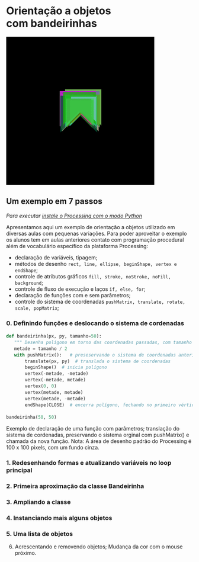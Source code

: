 # Orientação a objetos<br> com bandeirinhas

![output passo quatro](s4.gif)

## Um exemplo em 7 passos
*Para executar [instale o Processing com o modo Python](http://villares.github.io/como-instalar-o-processing-modo-python/)*

Apresentamos aqui um exemplo de orientação a objetos utilizado em diversas aulas com pequenas variações. Para poder aproveitar o exemplo os alunos tem em aulas anteriores contato com programação procedural além de vocabulário específico da plataforma Processing:
* declaração de variáveis, tipagem;
* métodos de desenho `rect, line, ellipse, beginShape, vertex e endShape`;
* controle de atributos gráficos `fill, stroke, noStroke, noFill, background`;
* controle de fluxo de execução e laços `if, else, for`;
* declaração de funções com e sem parâmetros;
* controle do sistema de coordenadas `pushMatrix, translate, rotate, scale, popMatrix`;

### 0. Definindo funções e deslocando o sistema de cordenadas
 ```python
def bandeirinha(px, py, tamanho=50):
    """ Desenha polígono em torno das coordenadas passadas, com tamanho padrão 50 """
    metade = tamanho / 2
    with pushMatrix():   # preseservando o sistema de coordenadas anterior,
        translate(px, py)  # translada o sistema de coordenadas
        beginShape()  # inicia polígono
        vertex(-metade, -metade)
        vertex(-metade, metade)
        vertex(0, 0)
        vertex(metade, metade)
        vertex(metade, -metade)
        endShape(CLOSE)  # encerra polígono, fechando no primeiro vértice

bandeirinha(50, 50)
```
Exemplo de declaração de uma função com parâmetros; translação do sistema de cordenadas,
preservando o sistema orginal com pushMatrix() e chamada da nova função.
Nota: A área de desenho padrão do Processing é 100 x 100 pixels, com um fundo cinza.

### 1. Redesenhando formas e atualizando variáveis no loop principal

### 2. Primeira aproximação da classe Bandeirinha

### 3. Ampliando a classe

### 4. Instanciando mais alguns objetos

### 5. Uma lista de objetos
6. Acrescentando e removendo objetos; Mudança da cor com o mouse próximo.
